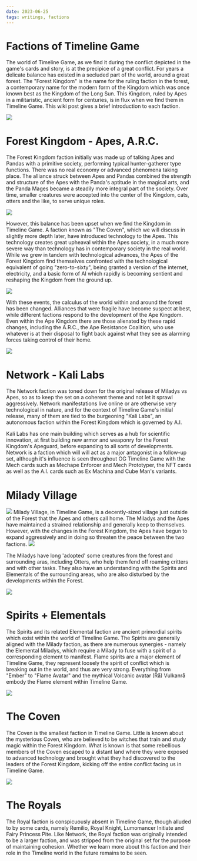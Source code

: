 ```yaml
---
date: 2023-06-25
tags: writings, factions
---
```

# Factions of Timeline Game
The world of Timeline Game, as we find it during the conflict depicted in the game's cards and story, is at the precipice of a great conflict. For years a delicate balance has existed in a secluded part of the world, around a great forest. The "Forest Kingdom" is the name for the ruling faction in the forest, a contemporary name for the modern form of the Kingdom which was once known best as the Kingdom of the Long Sun. This Kingdom, ruled by Apes in a militaristic, ancient form for centuries, is in flux when we find them in Timeline Game. This wiki post gives a brief introduction to each faction.

![](https://raw.seadn.io/files/4a3ea135360c72ec5ba8054b91a7f659.png)

# Forest Kingdom - Apes, A.R.C.

The Forest Kingdom faction initially was made up of talking Apes and Pandas with a primitive society, performing typical hunter-gatherer type functions. There was no real economy or advanced phenomena taking place. The alliance struck between Apes and Pandas combined the strength and structure of the Apes with the Panda's aptitude in the magical arts, and the Panda Mages became a steadily more integral part of the society. Over time, smaller creatures were accepted into the center of the Kingdom, cats, otters and the like, to serve unique roles.

![](https://raw.seadn.io/files/cd7b3f68970ffd2d8b321f7f2d7e60cf.png)

However, this balance has been upset when we find the Kingdom in Timeline Game. A faction known as "The Coven", which we will discuss in slightly more depth later, have introduced technology to the Apes. This technology creates great upheaval within the Apes society, in a much more severe way than technology has in contemporary society in the real world. While we grew in tandem with technological advances, the Apes of the Forest Kingdom find themselves confronted with the technological equivalent of going "zero-to-sixty", being granted a version of the internet, electricity, and a basic form of AI which rapidly is becoming sentient and reshaping the Kingdom from the ground up. 

![](https://raw.seadn.io/files/8fbbd13d4f93077b61590ac01fc7cf09.png)

With these events, the calculus of the world within and around the forest has been changed. Alliances that were fragile have become suspect at best, while different factions respond to the development of the Ape Kingdom. Even within the Ape Kingdom there are those alienated by these rapid changes, including the A.R.C., the Ape Resistance Coalition, who use whatever is at their disposal to fight back against what they see as alarming forces taking control of their home.

![](https://raw.seadn.io/files/cab92fad71998eee6e66d5752282c7dc.png)

# Network - Kali Labs

The Network faction was toned down for the original release of Miladys vs Apes, so as to keep the set on a coherent theme and not let it sprawl aggressively. Network manifestations live online or are otherwise very technological in nature, and for the context of Timeline Game's initial release, many of them are tied to the burgeoning "Kali Labs", an autonomous faction within the Forest Kingdom which is governed by A.I. 

Kali Labs has one main building which serves as a hub for scientific innovation, at first building new armor and weaponry for the Forest Kingdom's Apeguard, before expanding to all sorts of developments. Network is a faction which will will act as a major antagonist in a follow-up set, although it's influence is seen throughout OG Timeline Game with the Mech cards such as Mechape Enforcer and Mech Prototyper, the NFT cards as well as the A.I. cards such as Ex Machina and Cube Man's variants.

# Milady Village

![](https://raw.seadn.io/files/88f0386584e98b877ed2d812493f7c0f.png)
Milady Village, in Timeline Game, is a decently-sized village just outside of the Forest that the Apes and others call home. The Miladys and the Apes have maintained a strained relationship and generally keep to themselves. However, with the changes in the Forest Kingdom, the Apes have begun to expand aggressively and in doing so threaten the peace between the two factions. 
![](https://raw.seadn.io/files/3e8ac5796e83f295ca7f6c06fd941e9f.png)

The Miladys have long 'adopted' some creatures from the forest and surrounding aras, including Otters, who help them fend off roaming critters and with other tasks. They also have an understanding with the Spirits and Elementals of the surrounding areas, who are also disturbed by the developments within the Forest.

![](https://raw.seadn.io/files/e256a644703b28f859e68daea46f5db2.png)

# Spirits + Elementals

The Spirits and its related Elemental faction are ancient primordial spirits which exist within the world of Timeline Game. The Spirits are generally aligned with the Milady faction, as there are numerous synergies - namely the Elemental Miladys, which require a Milady to fuse with a spirit of a corresponding element to manifest. Flame spirits are a major element of Timeline Game, they represent loosely the spirit of conflict which is breaking out in the world, and thus are very strong. Everything from "Ember" to "Flame Avatar" and the mythical Volcanic avatar (Rå) Vulkanrå embody the Flame element within Timeline Game.

![](https://raw.seadn.io/files/8e8768dfab0c130bdf8ee84b2367c28e.png)

# The Coven

The Coven is the smallest faction in Timeline Game. Little is known about the mysterious Coven, who are believed to be witches that train and study magic within the Forest Kingdom. What is known is that some rebellious members of the Coven escaped to a distant land where they were exposed to advanced technology and brought what they had discovered to the leaders of the Forest Kingdom, kicking off the entire conflict facing us in Timeline Game.

![](https://raw.seadn.io/files/4acb50e979789315308124b3c0ae3547.png)

# The Royals

The Royal faction is conspicuously absent in Timeline Game, though alluded to by some cards, namely Remilio, Royal Knight, Lumomancer Initiate and Fairy Princess Pite. Like Network, the Royal faction was originally intended to be a larger faction, and was stripped from the original set for the purpose of maintaining cohesion. Whether we learn more about this faction and their role in the Timeline world in the future remains to be seen.